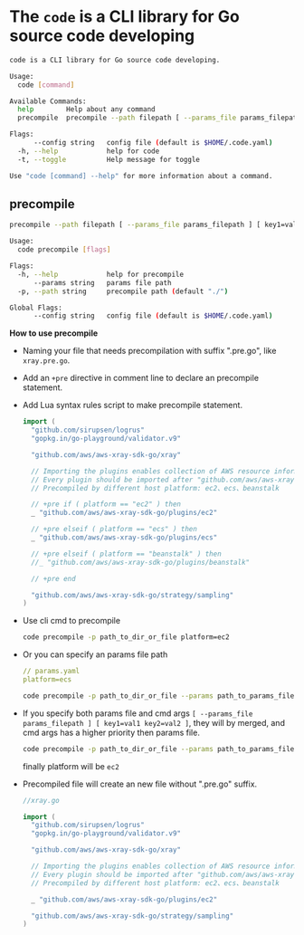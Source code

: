 # The `code` is a CLI library for Go source code developing


```sh
code is a CLI library for Go source code developing.

Usage:
  code [command]

Available Commands:
  help        Help about any command
  precompile  precompile --path filepath [ --params_file params_filepath ] [ key1=val1 key2=val2 ]

Flags:
      --config string   config file (default is $HOME/.code.yaml)
  -h, --help            help for code
  -t, --toggle          Help message for toggle

Use "code [command] --help" for more information about a command.
```



## precompile

```sh
precompile --path filepath [ --params_file params_filepath ] [ key1=val1 key2=val2 ]

Usage:
  code precompile [flags]

Flags:
  -h, --help            help for precompile
      --params string   params file path
  -p, --path string     precompile path (default "./")

Global Flags:
      --config string   config file (default is $HOME/.code.yaml)
```



**How to use precompile**

- Naming your file that needs precompilation with suffix ".pre.go", like `xray.pre.go`.

- Add an `+pre` directive in comment line to declare an precompile statement.

- Add Lua syntax rules script to make precompile statement.

  ```go
  import (
  	"github.com/sirupsen/logrus"
  	"gopkg.in/go-playground/validator.v9"
  
  	"github.com/aws/aws-xray-sdk-go/xray"
  
  	// Importing the plugins enables collection of AWS resource information at runtime.
  	// Every plugin should be imported after "github.com/aws/aws-xray-sdk-go/xray" library.
  	// Precompiled by different host platform: ec2、ecs、beanstalk
  
  	// +pre if ( platform == "ec2" ) then
  	_ "github.com/aws/aws-xray-sdk-go/plugins/ec2"
  
  	// +pre elseif ( platform == "ecs" ) then
  	_ "github.com/aws/aws-xray-sdk-go/plugins/ecs"
  
  	// +pre elseif ( platform == "beanstalk" ) then
  	//_ "github.com/aws/aws-xray-sdk-go/plugins/beanstalk"
  
  	// +pre end
  
  	"github.com/aws/aws-xray-sdk-go/strategy/sampling"
  )
  ```

- Use cli cmd to precompile

  ```sh
  code precompile -p path_to_dir_or_file platform=ec2
  ```

- Or you can specify an params file path

  ```yaml
  // params.yaml
  platform=ecs
  ```

  ```sh
  code precompile -p path_to_dir_or_file --params path_to_params_file
  ```

- If you specify both params file and cmd args `[ --params_file params_filepath ] [ key1=val1 key2=val2 ]`,  they will by merged, and cmd args has a higher  priority then params file.

  ```sh
  code precompile -p path_to_dir_or_file --params path_to_params_file platform=ec2
  ```

  finally platform will be `ec2`

- Precompiled file will create an new file without ".pre.go" suffix.

  ```go
  //xray.go
  
  import (
  	"github.com/sirupsen/logrus"
  	"gopkg.in/go-playground/validator.v9"
  
  	"github.com/aws/aws-xray-sdk-go/xray"
  
  	// Importing the plugins enables collection of AWS resource information at runtime.
  	// Every plugin should be imported after "github.com/aws/aws-xray-sdk-go/xray" library.
  	// Precompiled by different host platform: ec2、ecs、beanstalk
  
  	_ "github.com/aws/aws-xray-sdk-go/plugins/ec2"
  
  	"github.com/aws/aws-xray-sdk-go/strategy/sampling"
  )
  ```

  
